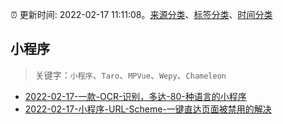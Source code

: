 :alarm_clock: 更新时间: 2022-02-17 11:11:08。[来源分类](../README.md)、[标签分类](../TAGS.md)、[时间分类](../TIMELINE.md)

## 小程序


> 关键字：`小程序`、`Taro`、`MPVue`、`Wepy`、`Chameleon`



- [2022-02-17-一款-OCR-识别，多达-80-种语言的小程序](https://www.v2ex.com/t/834588) 
- [2022-02-17-小程序-URL-Scheme-一键直达页面被禁用的解决](https://www.v2ex.com/t/834574) 